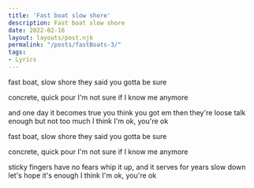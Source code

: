 ```yaml
---
title: 'Fast boat slow shore'
description: Fast boat slow shore
date: 2022-02-16
layout: layouts/post.njk
permalink: "/posts/fastBoats-3/"
tags:
- Lyrics
---
```


fast boat, slow shore
they said you gotta be sure

concrete, quick pour
I'm not sure if I know me anymore

and one day it becomes true
you think you got em then they're loose
talk enough
but not too much
I think I'm ok, you're ok

fast boat, slow shore
they said you gotta be sure

concrete, quick pour
I'm not sure if I know me anymore

sticky fingers have no fears
whip it up, and it serves for years
slow down
let's hope it's enough
I think I'm ok, you're ok

